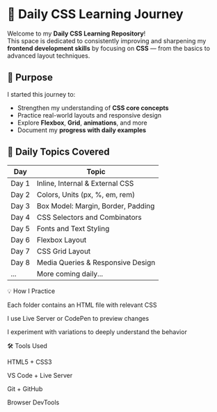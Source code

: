 # 🚀 Daily CSS Learning Journey

Welcome to my **Daily CSS Learning Repository**!  
This space is dedicated to consistently improving and sharpening my **frontend development skills** by focusing on **CSS** — from the basics to advanced layout techniques.

## 🎯 Purpose

I started this journey to:

- Strengthen my understanding of **CSS core concepts**
- Practice real-world layouts and responsive design
- Explore **Flexbox**, **Grid**, **animations**, and more
- Document my **progress with daily examples**

## 📅 Daily Topics Covered

| Day | Topic |
|-----|-------|
| Day 1 | Inline, Internal & External CSS |
| Day 2 | Colors, Units (px, %, em, rem) |
| Day 3 | Box Model: Margin, Border, Padding |
| Day 4 | CSS Selectors and Combinators |
| Day 5 | Fonts and Text Styling |
| Day 6 | Flexbox Layout |
| Day 7 | CSS Grid Layout |
| Day 8 | Media Queries & Responsive Design |
| ... | More coming daily... |

💡 How I Practice

Each folder contains an HTML file with relevant CSS

I use Live Server or CodePen to preview changes

I experiment with variations to deeply understand the behavior

🛠️ Tools Used

HTML5 + CSS3

VS Code + Live Server

Git + GitHub

Browser DevTools

